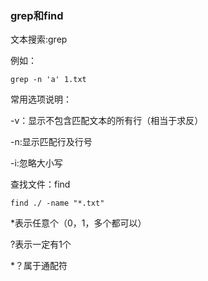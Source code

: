 ### grep和find



文本搜索:grep

例如：

```
grep -n 'a' 1.txt 
```

常用选项说明：

-v：显示不包含匹配文本的所有行（相当于求反）

-n:显示匹配行及行号

-i:忽略大小写



查找文件：find

```
find ./ -name "*.txt"
```



*表示任意个（0，1，多个都可以）

?表示一定有1个

*？属于通配符